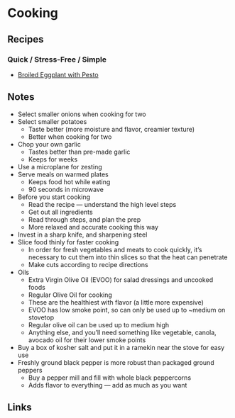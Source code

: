 # Cooking

## Recipes

### Quick / Stress-Free / Simple

- [Broiled Eggplant with Pesto](https://www.cookstr.com/Vegetable-Recipes/Broiled-Eggplant-with-Pesto)

## Notes

- Select smaller onions when cooking for two
- Select smaller potatoes
  - Taste better (more moisture and flavor, creamier texture)
  - Better when cooking for two
- Chop your own garlic
  - Tastes better than pre-made garlic
  - Keeps for weeks
- Use a microplane for zesting
- Serve meals on warmed plates
  - Keeps food hot while eating
  - 90 seconds in microwave
- Before you start cooking
  - Read the recipe — understand the high level steps
  - Get out all ingredients
  - Read through steps, and plan the prep
  - More relaxed and accurate cooking this way
- Invest in a sharp knife, and sharpening steel
- Slice food thinly for faster cooking
  - In order for fresh vegetables and meats to cook quickly, it’s necessary to cut them into thin slices so that the heat can penetrate
  - Make cuts according to recipe directions
- Oils
  - Extra Virgin Olive Oil \(EVOO\) for salad dressings and uncooked foods
  - Regular Olive Oil for cooking
  - These are the healthiest with flavor \(a little more expensive\)
  - EVOO has low smoke point, so can only be used up to ~medium on stovetop
  - Regular olive oil can be used up to medium high
  - Anything else, and you’ll need something like vegetable, canola, avocado oil for their lower smoke points
- Buy a box of kosher salt and put it in a ramekin near the stove for easy use
- Freshly ground black pepper is more robust than packaged ground peppers
  - Buy a pepper mill and fill with whole black peppercorns
  - Adds flavor to everything — add as much as you want

## Links

